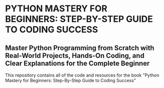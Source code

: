 # PYTHON MASTERY FOR BEGINNERS: STEP-BY-STEP GUIDE TO CODING SUCCESS

## Master Python Programming from Scratch with Real-World Projects, Hands-On Coding, and Clear Explanations for the Complete Beginner

This repository contains all of the code and resources for the book "Python Mastery for Beginners: Step-By-Step Guide to Coding Success"
